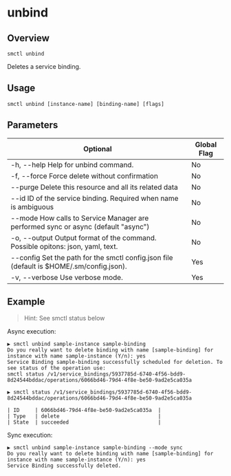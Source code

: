 # unbind

## Overview

`smctl unbind`

Deletes a service binding.

## Usage

`smctl unbind [instance-name] [binding-name] [flags]`

## Parameters

|Optional|Global Flag|
|--------|-----------|
| -h, --help  Help for unbind command.| No |
| -f, --force Force delete without confirmation | No |
| --purge Delete this resource and all its related data | No |
| --id ID of the service binding. Required when name is ambiguous| No |
| --mode  How calls to Service Manager are performed sync or async (default "async")| No |
| -o, --output Output format of the command. Possible opitons: json, yaml, text.| No|
| --config Set the path for the smctl config.json file (default is $HOME/.sm/config.json).|Yes|
| -v, --verbose Use verbose mode.|Yes|

## Example

> Hint: See smctl status below

Async execution:

```
▶ smctl unbind sample-instance sample-binding
Do you really want to delete binding with name [sample-binding] for instance with name sample-instance (Y/n): yes
Service Binding sample-binding successfully scheduled for deletion. To see status of the operation use:
smctl status /v1/service_bindings/5937785d-6740-4f56-bdd9-8d24544bddac/operations/6066bd46-79d4-4f8e-be50-9ad2e5ca035a
```

```
▶ smctl status /v1/service_bindings/5937785d-6740-4f56-bdd9-8d24544bddac/operations/6066bd46-79d4-4f8e-be50-9ad2e5ca035a

| ID     | 6066bd46-79d4-4f8e-be50-9ad2e5ca035a  |
| Type   | delete                                |
| State  | succeeded                             |
```

Sync execution:

```
▶ smctl unbind sample-instance sample-binding --mode sync
Do you really want to delete binding with name [sample-binding] for instance with name sample-instance (Y/n): yes
Service Binding successfully deleted.
```